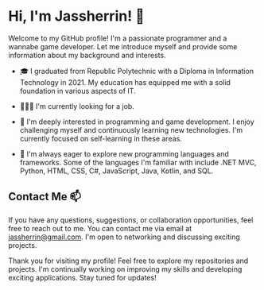 # Hi, I'm Jassherrin! 👋

Welcome to my GitHub profile! I'm a passionate programmer and a wannabe game developer. Let me introduce myself and provide some information about my background and interests.

- 🎓 I graduated from Republic Polytechnic with a Diploma in Information Technology in 2021. My education has equipped me with a solid foundation in various aspects of IT.

- 👩🏾‍💻 I'm currently looking for a job.

- 👀 I'm deeply interested in programming and game development. I enjoy challenging myself and continuously learning new technologies. I'm currently focused on self-learning in these areas.

- 🌱 I'm always eager to explore new programming languages and frameworks. Some of the languages I'm familiar with include .NET MVC, Python, HTML, CSS, C#, JavaScript, Java, Kotlin, and SQL.

## Contact Me 📫

If you have any questions, suggestions, or collaboration opportunities, feel free to reach out to me. You can contact me via email at jassherrin@gmail.com. I'm open to networking and discussing exciting projects.

Thank you for visiting my profile! Feel free to explore my repositories and projects. I'm continually working on improving my skills and developing exciting applications. Stay tuned for updates!
